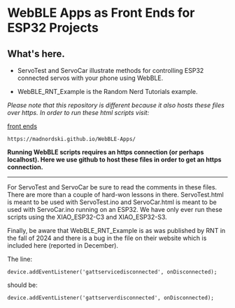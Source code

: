 # WebBLE Apps as Front Ends for ESP32 Projects

## What's here.

- ServoTest and ServoCar illustrate methods for controlling ESP32
connected servos with your phone using WebBLE.

- WebBLE_RNT_Example is the Random Nerd Tutorials example.

*Please note that this repository is different because it also hosts
these files over https.  In order to run these html scripts visit:*

   [front ends](https://madnordski.github.io/WebBLE-Apps/)
   
   `https://madnordski.github.io/WebBLE-Apps/`

**Running WebBLE scripts requires an https connection (or perhaps
localhost).  Here we use github to host these files in order to get an
https connection.**

---

For ServoTest and ServoCar be sure to read the comments in these
files. There are more than a couple of hard-won lessons in
there. ServoTest.html is meant to be used with ServoTest.ino and
ServoCar.html is meant to be used with ServoCar.ino running on an
ESP32. We have only ever run these scripts using the XIAO_ESP32-C3 and
XIAO_ESP32-S3.

Finally, be aware that WebBLE_RNT_Example is as was published by RNT
in the fall of 2024 and there is a bug in the file on their website
which is included here (reported in December).

The line:

   `device.addEventListener('gattservicedisconnected', onDisconnected);`

should be:

   `device.addEventListener('gattserverdisconnected', onDisconnected);`
